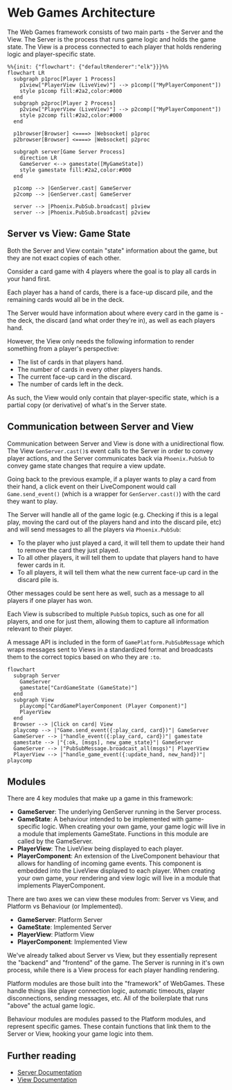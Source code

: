 # Web Games Architecture

The Web Games framework consists of two main parts - the Server and the View.
The Server is the process that runs game logic and holds the game state. The
View is a process connected to each player that holds rendering logic and
player-specific state.

```mermaid
%%{init: {"flowchart": {"defaultRenderer":"elk"}}}%%
flowchart LR
  subgraph p1proc[Player 1 Process]
    p1view["PlayerView (LiveView)"] --> p1comp(["MyPlayerComponent"])
    style p1comp fill:#2a2,color:#000
  end
  subgraph p2proc[Player 2 Process]
    p2view["PlayerView (LiveView)"] --> p2comp(["MyPlayerComponent"])
    style p2comp fill:#2a2,color:#000
  end

  p1browser[Browser] <====> |Websocket| p1proc
  p2browser[Browser] <====> |Websocket| p2proc

  subgraph server[Game Server Process]
    direction LR
    GameServer <--> gamestate([MyGameState])
    style gamestate fill:#2a2,color:#000
  end

  p1comp --> |GenServer.cast| GameServer
  p2comp --> |GenServer.cast| GameServer

  server --> |Phoenix.PubSub.broadcast| p1view
  server --> |Phoenix.PubSub.broadcast| p2view
```

## Server vs View: Game State

Both the Server and View contain "state" information about the game, but they
are not exact copies of each other.

Consider a card game with 4 players where the goal is to play
all cards in your hand first.

Each player has a hand of cards, there is a face-up discard pile, and the remaining
cards would all be in the deck.

The Server would have information about where every card in the game is - the
deck, the discard (and what order they're in), as well as each players hand.

However, the View only needs the following information to render something
from a player's perspective:
* The list of cards in that players hand.
* The number of cards in every other players hands.
* The current face-up card in the discard.
* The number of cards left in the deck.

As such, the View would only contain that player-specific state, which is a
partial copy (or derivative) of what's in the Server state.

## Communication between Server and View

Communication between Server and View is done with a unidirectional flow. The
View `GenServer.cast()`s event calls to the Server in order to convey player
actions, and the Server communicates back via `Phoenix.PubSub` to convey
game state changes that require a view update.

Going back to the previous example, if a player wants to play a card from their
hand, a click event on their LiveComponent would call `Game.send_event()`
(which is a wrapper for `GenServer.cast()`) with the card they want to play.

The Server will handle all of the game logic (e.g. Checking if this is a legal
play, moving the card out of the players hand and into the discard pile, etc)
and will send messages to all the players via `Phoenix.PubSub`:

* To the player who just played a card, it will tell them to update their hand
  to remove the card they just played.
* To all other players, it will tell them to update that players hand to have
  fewer cards in it.
* To all players, it will tell them what the new current face-up card in the
  discard pile is.

Other messages could be sent here as well, such as a message to all players
if one player has won.

Each View is subscribed to multiple `PubSub` topics, such as one for all players,
and one for just them, allowing them to capture all information relevant to
their player.

A message API is included in the form of `GamePlatform.PubSubMessage` which
wraps messages sent to Views in a standardized format and broadcasts them to the
correct topics based on who they are `:to`.

```mermaid
flowchart
  subgraph Server
    GameServer
    gamestate["CardGameState (GameState)"]
  end
  subgraph View
    playcomp["CardGamePlayerComponent (Player Component)"]
    PlayerView
  end
  Browser --> |Click on card| View
  playcomp --> |"Game.send_event({:play_card, card})"| GameServer
  GameServer --> |"handle_event({:play_card, card})"| gamestate
  gamestate --> |"{:ok, [msgs], new_game_state}"| GameServer
  GameServer --> |"PubSubMessage.broadcast_all(msgs)"| PlayerView
  PlayerView --> |"handle_game_event({:update_hand, new_hand})"| playcomp
```

## Modules

There are 4 key modules that make up a game in this framework:
* **GameServer**: The underlying GenServer running in the Server process.
* **GameState**: A behaviour intended to be implemented with game-specific logic.
  When creating your own game, your game logic will live in a module that
  implements GameState. Functions in this module are called by the GameServer.
* **PlayerView**: The LiveView being displayed to each player.
* **PlayerComponent**: An extension of the LiveComponent behaviour that allows for
  handling of incoming game events. This component is embedded into the LiveView
  displayed to each player. When creating your own game, your rendering and
  view logic will live in a module that implements PlayerComponent.

There are two axes we can view these modules from: Server vs View, and
Platform vs Behaviour (or Implemented).

* **GameServer**: Platform Server
* **GameState**: Implemented Server
* **PlayerView**: Platform View
* **PlayerComponent**: Implemented View

We've already talked about Server vs View, but they essentially represent the
"backend" and "frontend" of the game. The Server is running in it's own process,
while there is a View process for each player handling rendering.

Platform modules are those built into the "framework" of WebGames. These handle
things like player connection logic, automatic timeouts, player disconnections,
sending messages, etc. All of the boilerplate that runs "above" the actual
game logic.

Behaviour modules are modules passed to the Platform modules, and represent
specific games. These contain functions that link them to the Server or View,
hooking your game logic into them.

## Further reading
* [Server Documentation](Server.md)
* [View Documentation](View.md)